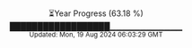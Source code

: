 <p align="center">
⏳Year Progress (63.18 %)<br>
██████████████████▁▁▁▁▁▁▁▁▁▁▁▁ <br>
<sub>Updated: Mon, 19 Aug 2024 06:03:29 GMT</sub>
</p>

